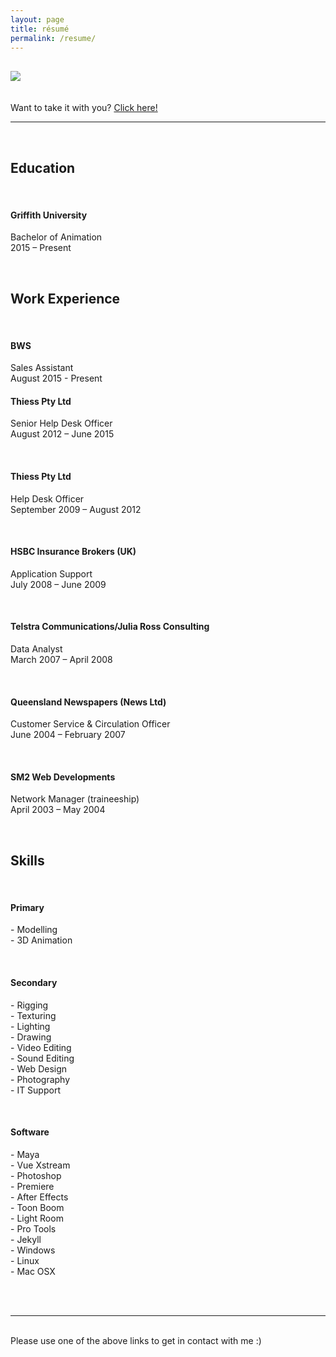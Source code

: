 ```yaml
---
layout: page
title: résumé
permalink: /resume/
---
```


## <img class="col one right" src="/img/res_pic.jpg">

<br/>
Want to take it with you? <a href="/img/Duane_McPherson_-_Resume.pdf" target="_blank">Click here!</a>
<br/>
<hr>
<br/>

<h2>Education</h2>
<br/>
<h4>Griffith University</h4>
<p>Bachelor of Animation<br/>
2015 – Present</p>

<br/>
<h2>Work Experience</h2>
<br/>
<h4>BWS</h4>
<p>Sales Assistant<br/>
August 2015 - Present
<br/>
<h4>Thiess Pty Ltd</h4>
<p>Senior Help Desk Officer<br/>
August 2012 – June 2015</p>
<br/>
<h4>Thiess Pty Ltd</h4>
<p>Help Desk Officer<br/>
September 2009 – August 2012</p>
<br/>
<h4>HSBC Insurance Brokers (UK)</h4>
<p>Application Support<br/>
July 2008 – June 2009</p>
<br/>
<h4>Telstra Communications/Julia Ross Consulting</h4>
<p>Data Analyst<br/>
March 2007 – April 2008</p>
<br/>
<h4>Queensland Newspapers (News Ltd)</h4>
<p>Customer Service & Circulation Officer<br/>
June 2004 – February 2007</p>
<br/>
<h4>SM2 Web Developments</h4>
<p>Network Manager (traineeship)<br/>
April 2003 – May 2004</p>
<br/>

<h2>Skills</h2>
<br/>
<h4>Primary</h4>
<p>
-	Modelling<br/>
-	3D Animation<br/>
</p><br/>
<h4>Secondary</h4>
<p>
-	Rigging<br/>
-	Texturing<br/>
-	Lighting<br/>
-	Drawing<br/>
-	Video Editing<br/>
-	Sound Editing<br/>
-	Web Design<br/>
-	Photography<br/>
-	IT Support<br/>
</p><br/>
<h4>Software</h4>
<p>
-	Maya<br/>
-	Vue Xstream<br/>
-	Photoshop<br/>
-	Premiere<br/>
-	After Effects<br/>
-	Toon Boom<br/>
-	Light Room<br/>
-	Pro Tools<br/>
-	Jekyll<br/>
-	Windows<br/>
-	Linux<br/>
-	Mac OSX<br/>
</p>

<br/>
<br/>
<hr/>
<br/>
<span class="contacticon center">
	<a href="http://duanemcpherson.com/contact/"><i class="fa fa-envelope-square"></i></a>
	<a href="https://www.linkedin.com/in/duane-mcpherson" target="_blank"><i class="fa fa-linkedin-square"></i></a>
	<a href="http://dmcmodelling.tumblr.com/" target="_blank"><i class="fa fa-tumblr-square"></i></a>
	<a href="https://twitter.com/duanemcpherson" target="_blank"><i class="fa fa-twitter-square"></i></a>
</span>

<div class="col three caption">
	Please use one of the above links to get in contact with me :)
</div>

